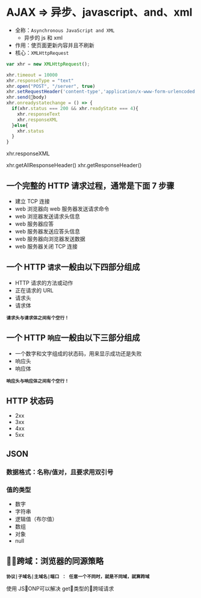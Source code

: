 # AJAX => 异步、javascript、and、xml

* 全称：`Asynchronous JavaScript and XML`
  * 异步的 js 和 xml
* 作用：使页面更新内容并且不刷新
* 核心：`XMLHttpRequest`

```js
var xhr = new XMLHttpRequest();

xhr.timeout = 10000
xhr.responseType = "text"
xhr.open("POST", "/server", true)
xhr.setRequestHeader('content-type','application/x-www-form-urlencoded')
xhr.send(body)
xhr.onreadystatechange = () => {
  if(xhr.status === 200 && xhr.readyState === 4){
    xhr.responseText
    xhr.responseXML
  }else{
    xhr.status
  }
}
```

xhr.responseXML

xhr.getAllResponseHeader()
xhr.getResponseHeader()

## 一个完整的 HTTP 请求过程，通常是下面 7 步骤

* 建立 TCP 连接
* web 浏览器向 web 服务器发送请求命令
* web 浏览器发送请求头信息
* web 服务器应答
* web 服务器发送应答头信息
* web 服务器向浏览器发送数据
* web 服务器关闭 TCP 连接

## 一个 HTTP `请求`一般由以下四部分组成

* HTTP 请求的方法或动作
* 正在请求的 URL
* 请求头
* 请求体

**`请求头与请求体之间有个空行！`**

## 一个 HTTP `响应`一般由以下三部分组成

* 一个数字和文字组成的状态码，用来显示成功还是失败
* 响应头
* 响应体

**`响应头与响应体之间有个空行！`**

## HTTP 状态码

* 2xx
* 3xx
* 4xx
* 5xx

## JSON

### 数据格式：名称/值对，且要求用双引号

### 值的类型

* 数字
* 字符串
* 逻辑值（布尔值）
* 数组
* 对象
* null

## 跨域：浏览器的同源策略

**`协议|子域名|主域名|端口 ： 任意一个不同时，就是不同域，就算跨域`**

使用 JSONP可以解决 get类型的跨域请求